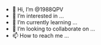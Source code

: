 - 👋 Hi, I’m @1988QPV
- 👀 I’m interested in ...
- 🌱 I’m currently learning ...
- 💞️ I’m looking to collaborate on ...
- 📫 How to reach me ...

<!---
1988QPV/1988QPV is a ✨ special ✨ repository because its `README.md` (this file) appears on your GitHub profile.
You can click the Preview link to take a look at your changes.
--->
